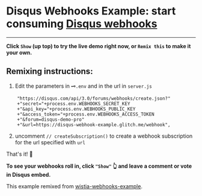 Disqus Webhooks Example: start consuming [Disqus webhooks](https://help.disqus.com/developer/webhooks) 
======================================================================

---

**Click `Show` (up top) to try the live demo right now, or `Remix this` to make it your own.**

Remixing instructions:
----------------------

1. Edit the parameters in `🗝.env` and in the url in `server.js`

```
    "https://disqus.com/api/3.0/forums/webhooks/create.json?"
    +"secret="+process.env.WEBHOOKS_SECRET_KEY
    +"&api_key="+process.env.WEBHOOKS_PUBLIC_KEY
    +"&access_token="+process.env.WEBHOOKS_ACCESS_TOKEN
    +"&forum=disqus-demo-pro"
    +"&url=https://disqus-webhook-example.glitch.me/webhook",
```

2. uncomment `// createSubscription()` to create a webhook subscription for the url specified with `url`


That's it! 🎉

**To see your webhooks roll in, click `"Show"` 👆 and leave a comment or vote in Disqus embed.**

This example remixed from [wistia-webhooks-example](https://glitch.com/~wistia-webhooks-example).